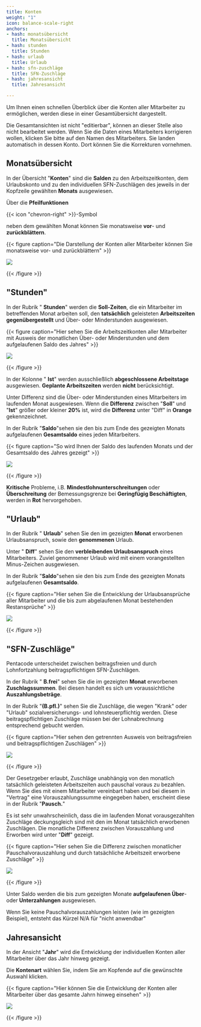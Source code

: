 ```yaml
---
title: Konten
weight: "1"
icon: balance-scale-right
anchors:
- hash: monatsübersicht
  title: Monatsübersicht
- hash: stunden
  title: Stunden
- hash: urlaub
  title: Urlaub
- hash: sfn-zuschläge
  title: SFN-Zuschläge
- hash: jahresansicht
  title: Jahresansicht

---
```

Um Ihnen einen schnellen Überblick über die Konten aller Mitarbeiter zu ermöglichen, werden diese in einer Gesamtübersicht dargestellt.

Die Gesamtansichten ist nicht "editierbar", können an dieser Stelle also nicht bearbeitet werden. Wenn Sie die Daten eines Mitarbeiters korrigieren wollen, klicken Sie bitte auf den Namen des Mitarbeiters. Sie landen automatisch in dessen Konto. Dort können Sie die Korrekturen vornehmen.

## Monatsübersicht

In der Übersicht "**Konten**" sind die **Salden** zu den Arbeitszeitkonten, dem Urlaubskonto und zu den individuellen SFN-Zuschlägen des jeweils in der Kopfzeile gewählten **Monats** ausgewiesen.

Über die **Pfeilfunktionen** 

{{< icon "chevron-right" >}}-Symbol

neben dem gewählten Monat können Sie monatsweise **vor**- und **zurückblättern**.

{{< figure caption="Die Darstellung der Konten aller Mitarbeiter können Sie monatsweise vor- und zurückblättern" >}}

![](/uploads/monatsansicht.png)

{{< /figure >}}

## "Stunden"

In der Rubrik " **Stunden**" werden die **Soll-Zeiten**, die ein Mitarbeiter im betreffenden Monat arbeiten soll, den **tatsächlich** geleisteten **Arbeitszeiten** **gegenübergestellt** und Über- oder Minderstunden ausgewiesen.

{{< figure caption="Hier sehen Sie die Arbeitszeitkonten aller Mitarbeiter mit Ausweis der monatlichen Über- oder Minderstunden und dem aufgelaufenen Saldo des Jahres" >}}

![](/uploads/stunden-alle.png)

{{< /figure >}}

In der Kolonne " **Ist**" werden ausschließlich **abgeschlossene Arbeitstage** ausgewiesen. **Geplante Arbeitszeiten** werden **nicht** berücksichtigt.

Unter Differenz sind die Über- oder Minderstunden eines Mitarbeiters im laufenden Monat ausgewiesen. Wenn die **Differenz** zwischen "**Soll**" und "**Ist**" größer oder kleiner **20%** ist, wird die **Differenz** unter "Diff" in **Orange** gekennzeichnet.

In der Rubrik "**Saldo**"sehen sie den bis zum Ende des gezeigten Monats aufgelaufenen **Gesamtsaldo** eines jeden Mitarbeiters.

{{< figure caption="So wird Ihnen der Saldo des laufenden Monats und der Gesamtsaldo des Jahres gezeigt" >}}

![](/uploads/saldo-stunden.png)

{{< /figure >}}

**Kritische** Probleme, i.B. **Mindestlohnunterschreitungen** oder **Überschreitung** der Bemessungsgrenze bei **Geringfügig Beschäftigten**, werden in **Rot** hervorgehoben.

## "Urlaub"

In der Rubrik " **Urlaub**" sehen Sie den im gezeigten **Monat** erworbenen Urlaubsanspruch, sowie den **genommenen** Urlaub.

Unter " **Diff**" sehen Sie den **verbleibenden Urlaubsanspruch** eines Mitarbeiters. Zuviel genommener Urlaub wird mit einem vorangestellten Minus-Zeichen ausgewiesen.

In der Rubrik "**Saldo**"sehen sie den bis zum Ende des gezeigten Monats aufgelaufenen **Gesamtsaldo**.

{{< figure caption="Hier sehen Sie die Entwicklung der Urlaubsansprüche aller Mitarbeiter und die bis zum abgelaufenen Monat bestehenden Restansprüche" >}}

![](/uploads/urlaub.png)

{{< /figure >}}

## "SFN-Zuschläge"

Pentacode unterscheidet zwischen beitragsfreien und durch Lohnfortzahlung beitragspflichtigen SFN-Zuschlägen.

In der Rubrik " **B.frei**" sehen Sie die im gezeigten **Monat** erworbenen **Zuschlagssummen**. Bei diesen handelt es sich um voraussichtliche **Auszahlungsbeträge**.

In der Rubrik "**(B.pfl.)**" sehen Sie die Zuschläge, die wegen "Krank" oder "Urlaub" sozialversicherungs- und lohnsteuerpflichtig werden. Diese beitragspflichtigen Zuschläge müssen bei der Lohnabrechnung entsprechend gebucht werden.

{{< figure caption="Hier sehen den getrennten Ausweis von beitragsfreien und beitragspflichtigen Zuschlägen" >}}

![](/uploads/bfrei-bpfl.png)

{{< /figure >}}

Der Gesetzgeber erlaubt, Zuschläge unabhängig von den monatlich tatsächlich geleisteten Arbeitszeiten auch pauschal voraus zu bezahlen. Wenn Sie dies mit einem Mitarbeiter vereinbart haben und bei diesem in "Vertrag" eine Vorauszahlungssumme eingegeben haben, erscheint diese in der Rubrik "**Pausch.**"

Es ist sehr unwahrscheinlich, dass die im laufenden Monat vorausgezahlten Zuschläge deckungsgleich sind mit den im Monat tatsächlich erworbenen Zuschlägen. Die monatliche Differenz zwischen Vorauszahlung und Erworben wird unter "**Diff**" gezeigt.

{{< figure caption="Hier sehen Sie die Differenz zwischen monatlicher Pauschalvorauszahlung und durch tatsächliche Arbeitszeit erworbene Zuschläge" >}}

![](/uploads/pausch-diff.png)

{{< /figure >}}

Unter Saldo werden die bis zum gezeigten Monate **aufgelaufenen Über**- oder **Unterzahlungen** ausgewiesen.

Wenn Sie keine Pauschalvorauszahlungen leisten (wie im gezeigten Beispiel), entsteht das Kürzel N/A für "nicht anwendbar"

## Jahresansicht

In der Ansicht "**Jahr**" wird die Entwicklung der individuellen Konten aller Mitarbeiter über das Jahr hinweg gezeigt.

Die **Kontenart** wählen Sie, indem Sie am Kopfende auf die gewünschte Auswahl klicken.

{{< figure caption="Hier können Sie die Entwicklung der Konten aller Mitarbeiter über das gesamte Jahrn hinweg einsehen" >}}

![](/uploads/jahresansicht.png)

{{< /figure >}}